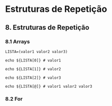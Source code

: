 # Estruturas de Repetição

## 8. Estruturas de Repetição

### 8.1 Arrays

```shellscript
LISTA=(valor1 valor2 valor3)

echo ${LISTA[0]} # valor1

echo ${LISTA[1]} # valor2

echo ${LISTA[2]} # valor3

echo ${LISTA[@]} # valor1 valor2 valor3
```

### 8.2 For




